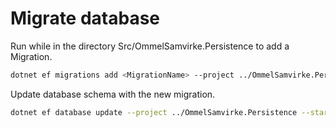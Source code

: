 ﻿# Migrate database
Run while in the directory Src/OmmelSamvirke.Persistence to add a Migration.

```bash
dotnet ef migrations add <MigrationName> --project ../OmmelSamvirke.Persistence --startup-project ../OmmelSamvirke.API
```

Update database schema with the new migration.

```bash
dotnet ef database update --project ../OmmelSamvirke.Persistence --startup-project ../OmmelSamvirke.API
```
